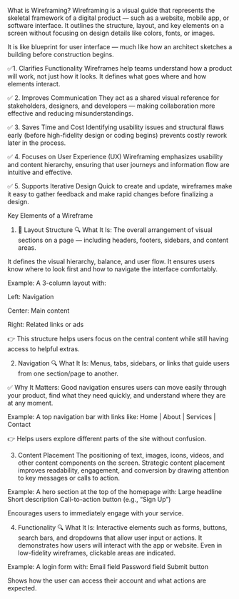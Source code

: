 What is Wireframing?
Wireframing is a visual guide that represents the skeletal framework of a digital product — such as a website, mobile app, or software interface. It outlines the structure, layout, and key elements on a screen without focusing on design details like colors, fonts, or images.

It is like blueprint for user interface — much like how an architect sketches a building before construction begins.

✅1. Clarifies Functionality
Wireframes help teams understand how a product will work, not just how it looks. It defines what goes where and how elements interact.

✅ 2. Improves Communication
They act as a shared visual reference for stakeholders, designers, and developers — making collaboration more effective and reducing misunderstandings.

✅ 3. Saves Time and Cost
Identifying usability issues and structural flaws early (before high-fidelity design or coding begins) prevents costly rework later in the process.

✅ 4. Focuses on User Experience (UX)
Wireframing emphasizes usability and content hierarchy, ensuring that user journeys and information flow are intuitive and effective.

✅ 5. Supports Iterative Design
Quick to create and update, wireframes make it easy to gather feedback and make rapid changes before finalizing a design.

Key Elements of a Wireframe
1. 🧱 Layout Structure
🔍 What It Is:
The overall arrangement of visual sections on a page — including headers, footers, sidebars, and content areas.

It defines the visual hierarchy, balance, and user flow. It ensures users know where to look first and how to navigate the interface comfortably.

 Example:
A 3-column layout with:

Left: Navigation

Center: Main content

Right: Related links or ads

👉 This structure helps users focus on the central content while still having access to helpful extras.

2. Navigation
🔍 What It Is:
Menus, tabs, sidebars, or links that guide users from one section/page to another.

✅ Why It Matters:
Good navigation ensures users can move easily through your product, find what they need quickly, and understand where they are at any moment.

 Example:
A top navigation bar with links like: Home | About | Services | Contact

👉 Helps users explore different parts of the site without confusion.

3. Content Placement
The positioning of text, images, icons, videos, and other content components on the screen.
Strategic content placement improves readability, engagement, and conversion by drawing attention to key messages or calls to action.

Example:
A hero section at the top of the homepage with:
Large headline
Short description
Call-to-action button (e.g., “Sign Up”)

Encourages users to immediately engage with your service.

4. Functionality
🔍 What It Is:
Interactive elements such as forms, buttons, search bars, and dropdowns that allow user input or actions.
It demonstrates how users will interact with the app or website. Even in low-fidelity wireframes, clickable areas are indicated.

 Example:
A login form with:
Email field
Password field
Submit button

Shows how the user can access their account and what actions are expected.





